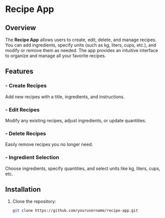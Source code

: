 # Recipe App

## Overview

The **Recipe App** allows users to create, edit, delete, and manage recipes. You can add ingredients, specify units (such as kg, liters, cups, etc.), and modify or remove them as needed. The app provides an intuitive interface to organize and manage all your favorite recipes.

## Features

### - Create Recipes
Add new recipes with a title, ingredients, and instructions.

### - Edit Recipes
Modify any existing recipes, adjust ingredients, or update quantities.

### - Delete Recipes
Easily remove recipes you no longer need.

### - Ingredient Selection
Choose ingredients, specify quantities, and select units like kg, liters, cups, etc.

## Installation

1. Clone the repository:
   ```bash
   git clone https://github.com/yourusername/recipe-app.git
